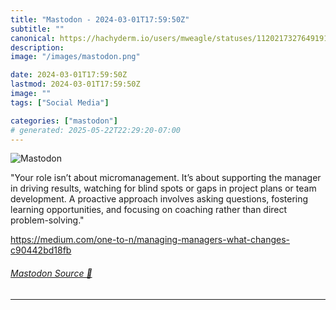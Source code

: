 ```yaml
---
title: "Mastodon - 2024-03-01T17:59:50Z"
subtitle: ""
canonical: https://hachyderm.io/users/mweagle/statuses/112021732764919121
description:
image: "/images/mastodon.png"

date: 2024-03-01T17:59:50Z
lastmod: 2024-03-01T17:59:50Z
image: ""
tags: ["Social Media"]

categories: ["mastodon"]
# generated: 2025-05-22T22:29:20-07:00
---
```

![Mastodon](/images/mastodon.png)

<p>&quot;Your role isn’t about micromanagement. It’s about supporting the manager in driving results, watching for blind spots or gaps in project plans or team development. A proactive approach involves asking questions, fostering learning opportunities, and focusing on coaching rather than direct problem-solving.&quot;</p><p><a href="https://medium.com/one-to-n/managing-managers-what-changes-c90442bd18fb" target="_blank" rel="nofollow noopener noreferrer" translate="no"><span class="invisible">https://</span><span class="ellipsis">medium.com/one-to-n/managing-m</span><span class="invisible">anagers-what-changes-c90442bd18fb</span></a></p>


###### [Mastodon Source 🐘](https://hachyderm.io/@mweagle/112021732764919121)

___
